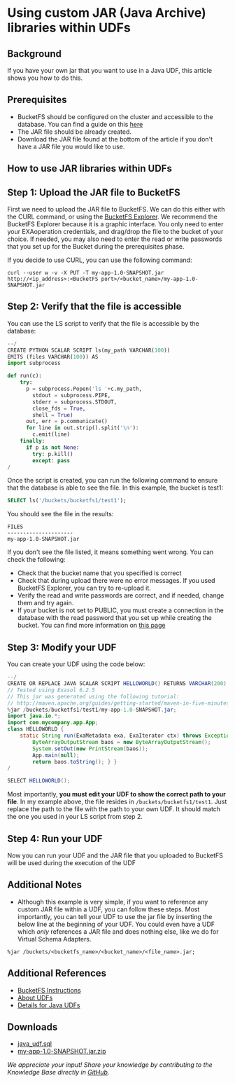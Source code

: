 # Using custom JAR (Java Archive) libraries within UDFs 
## Background

If you have your own jar that you want to use in a Java UDF, this article shows you how to do this. 

## Prerequisites

* BucketFS should be configured on the cluster and accessible to the database. You can find a guide on this [here](https://docs.exasol.com/database_concepts/bucketfs/bucketfs.htm)
* The JAR file should be already created.
* Download the JAR file found at the bottom of the article if you don't have a JAR file you would like to use.

## How to use JAR libraries within UDFs

## Step 1: Upload the JAR file to BucketFS

First we need to upload the JAR file to BucketFS. We can do this either with the CURL command, or using the [BucketFS Explorer](https://github.com/exasol/bucketfs-explorer). We recommend the BucketFS Explorer because it is a graphic interface. You only need to enter your EXAoperation credentials, and drag/drop the file to the bucket of your choice. If needed, you may also need to enter the read or write passwords that you set up for the Bucket during the prerequisites phase. 

If you decide to use CURL, you can use the following command:


```
curl --user w -v -X PUT -T my-app-1.0-SNAPSHOT.jar  http://<ip_address>:<BucketFS port>/<bucket_name>/my-app-1.0-SNAPSHOT.jar 
```
## Step 2: Verify that the file is accessible

You can use the LS script to verify that the file is accessible by the database:


```python
--/
CREATE PYTHON SCALAR SCRIPT ls(my_path VARCHAR(100))
EMITS (files VARCHAR(100)) AS
import subprocess

def run(c):
	try:
	  p = subprocess.Popen('ls '+c.my_path,
		stdout = subprocess.PIPE,
		stderr = subprocess.STDOUT,
		close_fds = True,
		shell = True)
	  out, err = p.communicate()
	  for line in out.strip().split('\n'):
	    c.emit(line)
	finally:
	  if p is not None:
	    try: p.kill()
	    except: pass
/ 
```
Once the script is created, you can run the following command to ensure that the database is able to see the file. In this example, the bucket is test1:


```sql
SELECT ls('/buckets/bucketfs1/test1'); 
```
You should see the file in the results:


```
FILES
--------------------- 
my-app-1.0-SNAPSHOT.jar
```
If you don't see the file listed, it means something went wrong. You can check the following:

* Check that the bucket name that you specified is correct
* Check that during upload there were no error messages. If you used BucketFS Explorer, you can try to re-upload it.
* Verify the read and write passwords are correct, and if needed, change them and try again.
* If your bucket is not set to PUBLIC, you must create a connection in the database with the read password that you set up while creating the bucket. You can find more information on [this page](https://docs.exasol.com/database_concepts/bucketfs/database_access.htm)

## Step 3: Modify your UDF

You can create your UDF using the code below:


```java
--/
CREATE OR REPLACE JAVA SCALAR SCRIPT HELLOWORLD() RETURNS VARCHAR(200) AS 
// Tested using Exasol 6.2.5
// This jar was generated using the following tutorial: 
// http://maven.apache.org/guides/getting-started/maven-in-five-minutes.html 
%jar /buckets/bucketfs1/test1/my-app-1.0-SNAPSHOT.jar;
import java.io.*;
import com.mycompany.app.App; 
class HELLOWORLD { 
    static String run(ExaMetadata exa, ExaIterator ctx) throws Exception { 
        ByteArrayOutputStream baos = new ByteArrayOutputStream(); 
        System.setOut(new PrintStream(baos)); 
        App.main(null); 
        return baos.toString(); } }
/

SELECT HELLOWORLD();
```
Most importantly, **you must edit your UDF to show the correct path to your file**. In my example above, the file resides in `/buckets/bucketfs1/test1`. Just replace the path to the file with the path to your own UDF. It should match the one you used in your LS script from step 2.

## Step 4: Run your UDF

Now you can run your UDF and the JAR file that you uploaded to BucketFS will be used during the execution of the UDF

## Additional Notes

* Although this example is very simple, if you want to reference any custom JAR file within a UDF, you can follow these steps. Most importantly, you can tell your UDF to use the jar file by inserting the below line at the beginning of your UDF. You could even have a UDF which *only* references a JAR file and does nothing else, like we do for Virtual Schema Adapters.
```
%jar /buckets/<bucketfs_name>/<bucket_name>/<file_name>.jar; 
```

## Additional References

* [BucketFS Instructions](https://docs.exasol.com/database_concepts/bucketfs/bucketfs.htm)
* [About UDFs](https://docs.exasol.com/database_concepts/udf_scripts.htm)
* [Details for Java UDFs](https://docs.exasol.com/database_concepts/udf_scripts/java.htm)

## Downloads

* [java_udf.sql](https://github.com/exasol/public-knowledgebase/blob/main/Data-Science/attachments/java_udf.sql)
* [my-app-1.0-SNAPSHOT.jar.zip](https://github.com/exasol/Public-Knowledgebase/files/9936846/my-app-1.0-SNAPSHOT.jar.zip)

*We appreciate your input! Share your knowledge by contributing to the Knowledge Base directly in [GitHub](https://github.com/exasol/public-knowledgebase).* 